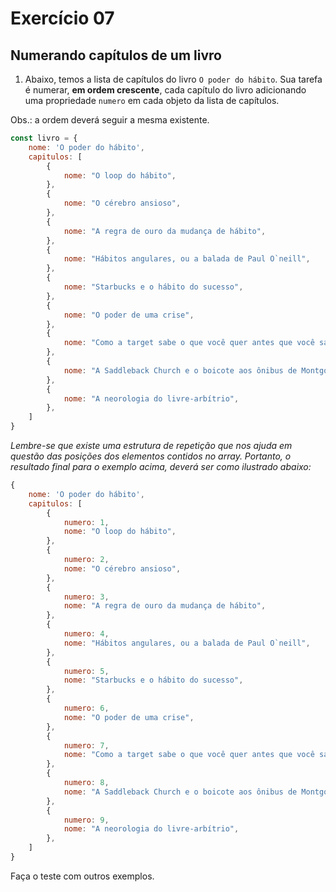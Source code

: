 # Exercício 07

## Numerando capítulos de um livro

1. Abaixo, temos a lista de capítulos do livro `O poder do hábito`. Sua tarefa é numerar, **em ordem crescente**, cada capítulo do livro adicionando uma propriedade `numero` em cada objeto da lista de capítulos.

Obs.: a ordem deverá seguir a mesma existente.

```javascript
const livro = {
    nome: 'O poder do hábito',
    capitulos: [
        {
            nome: "O loop do hábito",
        },
        {
            nome: "O cérebro ansioso",
        },
        {
            nome: "A regra de ouro da mudança de hábito",
        },
        {
            nome: "Hábitos angulares, ou a balada de Paul O`neill",
        },
        {
            nome: "Starbucks e o hábito do sucesso",
        },
        {
            nome: "O poder de uma crise",
        },
        {
            nome: "Como a target sabe o que você quer antes que você saiba",
        },
        {
            nome: "A Saddleback Church e o boicote aos ônibus de Montgomery",
        },
        {
            nome: "A neorologia do livre-arbítrio",
        },
    ]
}
```

_Lembre-se que existe uma estrutura de repetição que nos ajuda em questão das posições dos elementos contidos no array. Portanto, o resultado final para o exemplo acima, deverá ser como ilustrado abaixo:_

```javascript
{
    nome: 'O poder do hábito',
    capitulos: [
        {
            numero: 1,
            nome: "O loop do hábito",
        },
        {
            numero: 2,
            nome: "O cérebro ansioso",
        },
        {
            numero: 3,
            nome: "A regra de ouro da mudança de hábito",
        },
        {
            numero: 4,
            nome: "Hábitos angulares, ou a balada de Paul O`neill",
        },
        {
            numero: 5,
            nome: "Starbucks e o hábito do sucesso",
        },
        {
            numero: 6,
            nome: "O poder de uma crise",
        },
        {
            numero: 7,
            nome: "Como a target sabe o que você quer antes que você saiba",
        },
        {
            numero: 8,
            nome: "A Saddleback Church e o boicote aos ônibus de Montgomery",
        },
        {
            numero: 9,
            nome: "A neorologia do livre-arbítrio",
        },
    ]
}
```

Faça o teste com outros exemplos.


